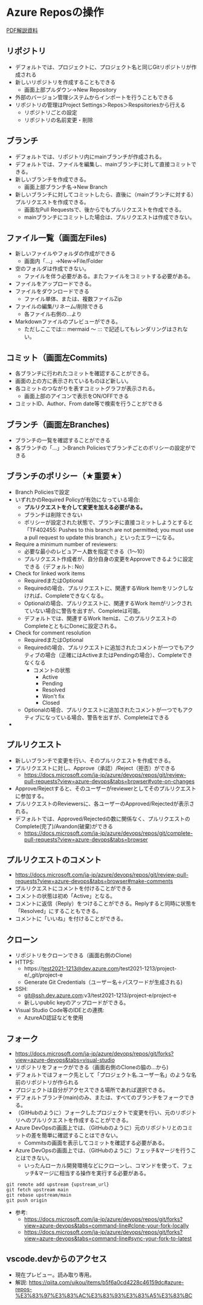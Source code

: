 # Azure Reposの操作

[PDF解説資料](pdf/Azure%20Repos.pdf)


## リポジトリ
- デフォルトでは、プロジェクトに、プロジェクト名と同じGitリポジトリが作成される
- 新しいリポジトリを作成することもできる
  - 画面上部プルダウン→New Repository
- 外部のバージョン管理システムからインポートを行うこともできる
- リポジトリの管理はProject Settings＞Repos＞Respsitoriesから行える
  - リポジトリごとの設定
  - リポジトリの名前変更・削除

## ブランチ

- デフォルトでは、リポジトリ内にmainブランチが作成される。
- デフォルトでは、ファイルを編集し、mainブランチに対して直接コミットできる。
- 新しいブランチを作成できる。
  - 画面上部ブランチ名→New Branch
- 新しいブランチに対してコミットしたら、直後に（mainブランチに対する）プルリクエストを作成できる。
  - 画面左Pull Requestsで、後からでもプルリクエストを作成できる。
  - mainブランチにコミットした場合は、プルリクエストは作成できない。


## ファイル一覧（画面左Files)

- 新しいファイルやフォルダの作成ができる
  - 画面内「...」→New→File/Folder
- 空のフォルダは作成できない。
  - ファイルを伴う必要がある。またファイルをコミットする必要がある。
- ファイルをアップロードできる。
- ファイルをダウンロードできる
  - ファイル単体、または、複数ファイルZip
- ファイルの編集/リネーム/削除できる
  - 各ファイル右側の...より
- Markdownファイルのプレビューができる。
  - ただしここでは::: mermaid ～ ::: で記述してもレンダリングはされない。

## コミット（画面左Commits)

- 各ブランチに行われたコミットを確認することができる。
- 画面の上の方に表示されているものほど新しい。
- 各コミットのつながりを表すコミットグラフが表示される。
  - 画面上部のアイコンで表示をON/OFFできる
- コミットID、Author、From date等で検索を行うことができる

## ブランチ（画面左Branches)

- ブランチの一覧を確認することができる
- 各ブランチの「...」＞Branch Policiesでブランチごとのポリシーの設定ができる

## ブランチのポリシー（★重要★）

- Branch Policiesで設定
- いずれかのRequired Policyが有効になっている場合:
  - **プルリクエストを介して変更を加える必要がある。**
  - ブランチは削除できない
  - ポリシーが設定された状態で、ブランチに直接コミットしようとすると「TF402455: Pushes to this branch are not permitted; you must use a pull request to update this branch.」といったエラーになる。
- Require a minimum number of reviewers:
  - 必要な最小のレビュアー人数を指定できる（1～10）
  - プルリクエスト作成者が、自分自身の変更をApproveできるように設定できる（デフォルト: No）
- Check for linked work items
  - RequiredまたはOptional
  - Requiredの場合、プルリクエストに、関連するWork Itemをリンクしなければ、Completeできなくなる。
  - Optionalの場合、プルリクエストに、関連するWork Itemがリンクされていない場合に警告を出すが、Completeは可能。
  - デフォルトでは、関連するWork Itemは、このプルリクエストのCompleteとともにDoneに設定される。
- Check for comment resolution
  - RequiredまたはOptional
  - Requiredの場合、プルリクエストに追加されたコメントが一つでもアクティブの場合（正確にはActiveまたはPendingの場合）、Completeできなくなる
    - コメントの状態
      - Active
      - Pending
      - Resolved
      - Won't fix
      - Closed
  - Optionalの場合、プルリクエストに追加されたコメントが一つでもアクティブになっている場合、警告を出すが、Completeはできる
- 

## プルリクエスト

- 新しいブランチで変更を行い、そのプルリクエストを作成できる。
- プルリクエストに対し、Approve（承認）/Reject（拒否）ができる
  - https://docs.microsoft.com/ja-jp/azure/devops/repos/git/review-pull-requests?view=azure-devops&tabs=browser#vote-on-changes
- Approve/Rejectすると、そのユーザーがreviewerとしてそのプルリクエストに参加する。
- プルリクエストのReviewersに、各ユーザーのApproved/Rejectedが表示される。
- デフォルトでは、Approved/Rejectedの数に関係なく、プルリクエストのComplete(完了)/Avandon(破棄)ができる
  - https://docs.microsoft.com/ja-jp/azure/devops/repos/git/complete-pull-requests?view=azure-devops&tabs=browser

## プルリクエストのコメント

- https://docs.microsoft.com/ja-jp/azure/devops/repos/git/review-pull-requests?view=azure-devops&tabs=browser#make-comments
- プルリクエストにコメントを付けることができる
- コメントの状態は初め「Active」となる。
- コメントに返信（Reply）をつけることができる。Replyすると同時に状態を「Resolved」にすることもできる。
- コメントに「いいね」を付けることができる。

## クローン

- リポジトリをクローンできる（画面右側のClone)
- HTTPS: 
  - https://test2021-1213@dev.azure.com/test2021-1213/project-e/_git/project-e
  - Generate Git Credentials（ユーザー名＋パスワードが生成される)
- SSH:
  - git@ssh.dev.azure.com:v3/test2021-1213/project-e/project-e
  - 新しいpublic keyのアップロードができる。
- Visual Studio Code等のIDEとの連携:
  - AzureAD認証などを使用

## フォーク

- https://docs.microsoft.com/ja-jp/azure/devops/repos/git/forks?view=azure-devops&tabs=visual-studio
- リポジトリをフォークができる（画面右側のCloneの脇の...から)
- デフォルトではフォーク先として「プロジェクト名.ユーザー名」のような名前のリポジトリが作られる
- プロジェクトは自分がアクセスできる場所であれば選択できる。
- デフォルトブランチ(main)のみ、または、すべてのブランチをフォークできる。
- （GitHubのように）フォークしたプロジェクトで変更を行い、元のリポジトリへのプルリクエストを作成することができる。
- Azure DevOpsの画面上では、（GitHubのように）元のリポジトリとのコミットの差を簡単に確認することはできない。
  - Commitsの画面を表示してコミットを確認する必要がある。
- Azure DevOpsの画面上では、（GitHubのように）フェッチ&マージを行うことはできない。
  - いったんローカル開発環境などにクローンし、コマンドを使って、フェッチ&マージに相当する操作を実行する必要がある。
```
git remote add upstream {upstream_url}
git fetch upstream main
git rebase upstream/main
git push origin
```
- 参考:
  - https://docs.microsoft.com/ja-jp/azure/devops/repos/git/forks?view=azure-devops&tabs=command-line#clone-your-fork-locally
  - https://docs.microsoft.com/ja-jp/azure/devops/repos/git/forks?view=azure-devops&tabs=command-line#sync-your-fork-to-latest

## vscode.devからのアクセス

- 現在プレビュー。読み取り専用。
- 解説: https://qiita.com/uikou/items/b5f6a0cd4228c46159dc#azure-repos-%E3%83%97%E3%83%AC%E3%83%93%E3%83%A5%E3%83%BC
